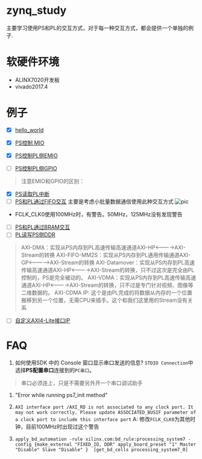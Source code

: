 # zynq_study
主要学习使用PS和PL的交互方式，对于每一种交互方式，都会提供一个单独的例子.

# 软硬件环境
* ALINX7020开发板
* vivado2017.4



# 例子
- [x] [hello_world](https://github.com/kdurant/zynq_study/tree/master/hello_world)

- [x] [PS控制 MIO](https://github.com/kdurant/zynq_study/tree/master/mio)
- [x] [PS控制PL侧EMIO](https://github.com/kdurant/zynq_study/tree/master/ps_emio)
- [ ] [PS控制PL侧GPIO]()

> 注意EMIO和GPIO的区别：
>
>
>

- [x] [PS读取PL中断](https://github.com/kdurant/zynq_study/tree/master/pl_int)
- [ ] [PS和PL通过FIFO交互]()
主要是考虑小批量数据通信使用此种交互方式
![pic](https://github.com/kdurant/zynq_study/blob/master/image/axi_stream_fifo.png)
* FCLK_CLK0使用100MHz时，有警告。50MHz，125MHz没有发现警告

- [ ] [PS和PL通过BRAM交互]()
- [ ] [PL读写PS侧DDR]()

> AXI-DMA：实现从PS内存到PL高速传输高速通道AXI-HP<---->AXI-Stream的转换
> AXI-FIFO-MM2S：实现从PS内存到PL通用传输通道AXI-GP<----->AXI-Stream的转换
> AXI-Datamover：实现从PS内存到PL高速传输高速通道AXI-HP<---->AXI-Stream的转换，只不过这次是完全由PL控制的，PS是完全被动的。
> AXI-VDMA：实现从PS内存到PL高速传输高速通道AXI-HP<---->AXI-Stream的转换，只不过是专门针对视频、图像等二维数据的。
> AXI-CDMA IP: 这个是由PL完成的将数据从内存的一个位置搬移到另一个位置，无需CPU来插手。这个和我们这里用的Stream没有关系

- [ ] [自定义AXI4-Lite接口IP](https://github.com/kdurant/zynq_study/tree/master/user_define_ip)

# FAQ
1. 如何使用SDK 中的 Console 窗口显示串口发送的信息?
`STDIO Connection`中选择**PS配置串口**连接到的`PC串口`。
> 串口必须连上，只是不需要另外开一个串口调试助手

1. "Error while running ps7_init method"


2. `AXI interface port /AXI_RD is not associated to any clock port. It may not work correctly. Please update ASSOCIATED_BUSIF parameter of a clock port to include this interface port`
A: 修改`FCLK_CLK0`为其他时钟，目前100MHz时出现过这个警告


3. `apply_bd_automation -rule xilinx.com:bd_rule:processing_system7 -config {make_external "FIXED_IO, DDR" apply_board_preset "1" Master "Disable" Slave "Disable" }  [get_bd_cells processing_system7_0]`
